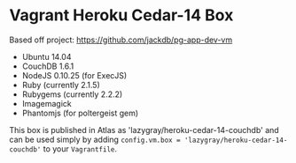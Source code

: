 # Vagrant Heroku Cedar-14 Box

Based off project: https://github.com/jackdb/pg-app-dev-vm

* Ubuntu 14.04
* CouchDB 1.6.1
* NodeJS 0.10.25 (for ExecJS)
* Ruby (currently 2.1.5)
* Rubygems (currently 2.2.2)
* Imagemagick
* Phantomjs (for poltergeist gem)

This box is published in Atlas as 'lazygray/heroku-cedar-14-couchdb' and can be
used simply by adding `config.vm.box = 'lazygray/heroku-cedar-14-couchdb'` to your
`Vagrantfile`.
